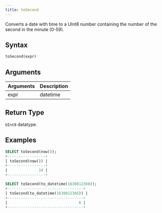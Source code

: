 ```yaml
---
title: toSecond
---
```


Converts a date with time to a UInt8 number containing the number of the second in the minute (0-59).

## Syntax

```sql
toSecond(expr)
```

## Arguments

| Arguments   | Description |
| ----------- | ----------- |
| expr | datetime |

## Return Type
`UInt8` datatype.

## Examples

```sql
SELECT toSecond(now());
+-----------------+
| toSecond(now()) |
+-----------------+
|              14 |
+-----------------+

SELECT toSecond(to_datetime(1630812366));
+----------------------------------+
| toSecond(to_datetime(1630812366)) |
+----------------------------------+
|                                6 |
+----------------------------------+
```
